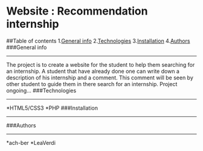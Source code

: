 # Website : Recommendation internship
##Table of contents
1.[General info](#general-info)
2.[Technologies](#technologies)
3.[Installation](#installation)
4.[Authors](#authors)
###General info
***
The project is to create a website for the student to help them searching for an internship. A student that have already done one can write down a description of his internship and a comment. This comment will be seen by other student to guide them in there search for an internship.
Project ongoing...
###Technologies
***
*HTML5/CSS3
*PHP
###Installation
***
###Authors
***
*ach-ber
*LeaVerdi
